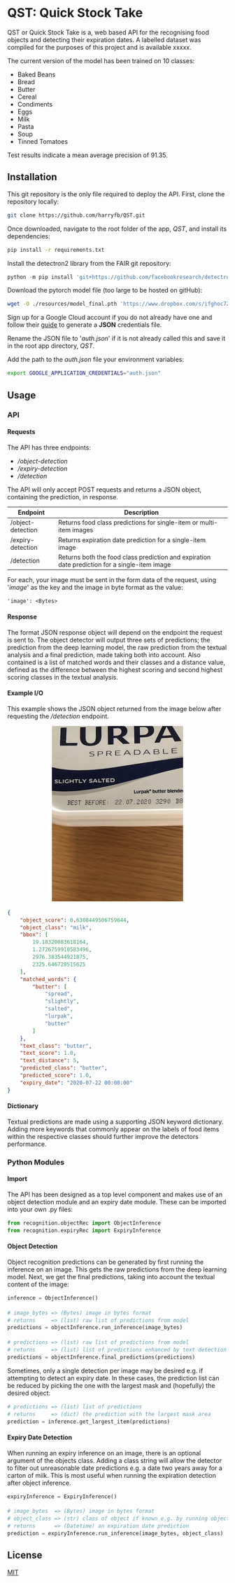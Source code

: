 # QST: Quick Stock Take
QST or Quick Stock Take is a, web based API for the recognising food objects and detecting their expiration
dates. A labelled dataset was compiled for the purposes of this project and is available xxxxx.

The current version of the model has been trained on 10 classes:

* Baked Beans
* Bread
* Butter
* Cereal
* Condiments
* Eggs
* Milk
* Pasta
* Soup
* Tinned Tomatoes

Test results indicate a mean average precision of 91.35.


## Installation
This git repository is the only file required to deploy the API. First, clone the repository locally:

```bash
git clone https://github.com/harryfb/QST.git
```

Once downloaded, navigate to the root folder of the app, *QST*, and install its dependencies:

```bash
pip install -r requirements.txt
```

Install the detectron2 library from the FAIR git repository:

```python
python -m pip install 'git+https://github.com/facebookresearch/detectron2.git'
```

Download the pytorch model file (too large to be hosted on gitHub):

```bash
wget -O ./resources/model_final.pth 'https://www.dropbox.com/s/ifghoc72yikpctj/model_final.pth?raw=1'
```

Sign up for a Google Cloud account if you do not already have one and follow their 
[guide](https://cloud.google.com/docs/authentication/getting-started) to generate a **JSON** credentials file.

Rename the JSON file to '*auth.json*' if it is not already called this and save it in the root app directory, *QST*.

Add the path to the *auth.json* file your environment variables:

```bash
export GOOGLE_APPLICATION_CREDENTIALS="auth.json"
```

## Usage

### API

#### Requests
The API has three endpoints:
* */object-detection*
* */expiry-detection*
* */detection*

The API will only accept POST requests and returns a JSON object, containing the prediction, in response.

Endpoint | Description
---------| -------------
/object-detection | Returns food class predictions for single-item or multi-item images
/expiry-detection | Returns expiration date prediction for a single-item image
/detection | Returns both the food class prediction and expiration date prediction for a single-item image

For each, your image must be sent in the form data of the request, using '*image*' as the key and the image in byte 
format as the value:
 
    'image': <Bytes>
    
#### Response
The format JSON response object will depend on the endpoint the request is sent to. The object detector will output
three sets of predictions; the prediction from the deep learning model, the raw prediction from the textual analysis 
and a final prediction, made taking both into account. Also contained is a list of matched words and their classes and
a distance value, defined as the difference between the highest scoring and second highest scoring classes in the
textual analysis. 


#### Example I/O
This example shows the JSON object returned from the image below after requesting the */detection* endpoint.

<p align="center">
  <img src="https://raw.githubusercontent.com/harryfb/QST/master/images/readme_example.jpg"
  alt="Example of full object & expiry recognition"/>
</p>

```json
{
    "object_score": 0.6308449506759644,
    "object_class": "milk",
    "bbox": [
        19.18320083618164,
        1.2726759910583496,
        2976.383544921875,
        2325.646728515625
    ],
    "matched_words": {
        "butter": [
            "spread",
            "slightly",
            "salted",
            "lurpak",
            "butter"
        ]
    },
    "text_class": "butter",
    "text_score": 1.0,
    "text_distance": 5,
    "predicted_class": "butter",
    "predicted_score": 1.0,
    "expiry_date": "2020-07-22 00:00:00"
}
```

#### Dictionary
Textual predictions are made using a supporting JSON keyword dictionary. Adding more keywords that commonly appear on
the labels of food items within the respective classes should further improve the detectors performance.


### Python Modules
#### Import
The API has been designed as a top level component and makes use of an object detection module and an expiry date
module. These can be imported into your own .py files:

```python
from recognition.objectRec import ObjectInference
from recognition.expiryRec import ExpiryInference
```

#### Object Detection
Object recognition predictions can be generated by first running the inference on an image. This gets the raw
predictions from the deep learning model. Next, we get the final predictions, taking into account the textual content
of the image:

```python
inference = ObjectInference()

# image_bytes => (Bytes) image in bytes format
# returns     => (list) raw list of predictions from model
predictions = objectInference.run_inference(image_bytes)

# predictions => (list) raw list of predictions from model
# returns     => (list) list of predictions enhanced by text detection
predictions = objectInference.final_predictions(predictions)
```

Sometimes, only a single detection per image may be desired e.g. if attempting to detect an expiry date. In these cases,
the prediction list can be reduced by picking the one with the largest mask and (hopefully) the desired object:

```python
# predictions => (list) list of predictions
# returns     => (dict) the prediction with the largest mask area
prediction = inference.get_largest_item(predictions)
```


#### Expiry Date Detection
When running an expiry inference on an image, there is an optional argument of the objects class. Adding a class string 
will allow the detector to filter out unreasonable date predictions e.g. a date two years away for a carton of milk. 
This is most useful when running the expiration detection after object inference.

```python
expiryInference = ExpiryInference()

# image_bytes  => (Bytes) image in bytes format
# object_class => (str) class of object if known e.g. by running objectInference
# returns      => (Datetime) an expiration date prediction
prediction = expiryInference.run_inference(image_bytes, object_class)
```

## License
[MIT](https://choosealicense.com/licenses/mit/)